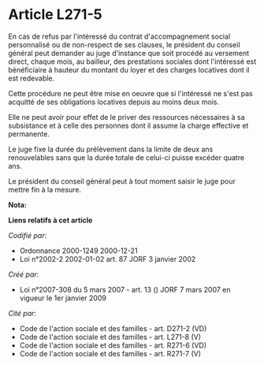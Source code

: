 # Article L271-5

En cas de refus par l'intéressé du contrat d'accompagnement social personnalisé ou de non-respect de ses clauses, le
président du conseil général peut demander au juge d'instance que soit procédé au versement direct, chaque mois, au bailleur,
des prestations sociales dont l'intéressé est bénéficiaire à hauteur du montant du loyer et des charges locatives dont il est
redevable.

Cette procédure ne peut être mise en oeuvre que si l'intéressé ne s'est pas acquitté de ses obligations locatives depuis au
moins deux mois.

Elle ne peut avoir pour effet de le priver des ressources nécessaires à sa subsistance et à celle des personnes dont il
assume la charge effective et permanente.

Le juge fixe la durée du prélèvement dans la limite de deux ans renouvelables sans que la durée totale de celui-ci puisse
excéder quatre ans.

Le président du conseil général peut à tout moment saisir le juge pour mettre fin à la mesure.

**Nota:**



**Liens relatifs à cet article**

_Codifié par_:

  - Ordonnance 2000-1249 2000-12-21
  - Loi n°2002-2 2002-01-02 art. 87 JORF 3 janvier 2002

_Créé par_:

  - Loi n°2007-308 du 5 mars 2007 - art. 13 () JORF 7 mars 2007 en vigueur le 1er janvier 2009

_Cité par_:

  - Code de l'action sociale et des familles - art. D271-2 (VD)
  - Code de l'action sociale et des familles - art. L271-8 (V)
  - Code de l'action sociale et des familles - art. R271-6 (VD)
  - Code de l'action sociale et des familles - art. R271-7 (V)
